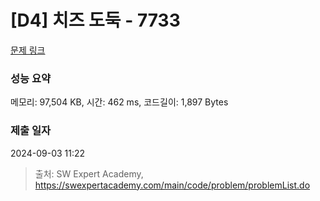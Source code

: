 # [D4] 치즈 도둑 - 7733 

[문제 링크](https://swexpertacademy.com/main/code/problem/problemDetail.do?contestProbId=AWrDOdQqRCUDFARG) 

### 성능 요약

메모리: 97,504 KB, 시간: 462 ms, 코드길이: 1,897 Bytes

### 제출 일자

2024-09-03 11:22



> 출처: SW Expert Academy, https://swexpertacademy.com/main/code/problem/problemList.do